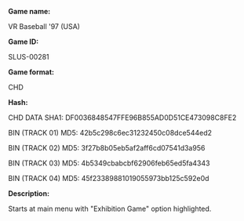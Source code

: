**Game name:**

VR Baseball '97 (USA)

**Game ID:**

SLUS-00281

**Game format:**

CHD

**Hash:**

CHD DATA SHA1: DF0036848547FFE96B855AD0D51CE473098C8FE2

BIN (TRACK 01) MD5: 42b5c298c6ec31232450c08dce544ed2

BIN (TRACK 02) MD5: 3f27b8b05eb5af2aff6cd07541d3a956

BIN (TRACK 03) MD5: 4b5349cbabcbf62906feb65ed5fa4343

BIN (TRACK 04) MD5: 45f23389881019055973bb125c592e0d

**Description:**

Starts at main menu with "Exhibition Game" option highlighted.